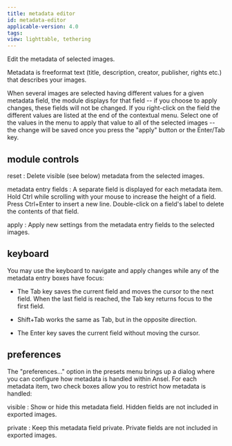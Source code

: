 ```yaml
---
title: metadata editor
id: metadata-editor
applicable-version: 4.0
tags:
view: lighttable, tethering
---
```


Edit the metadata of selected images.

Metadata is freeformat text (title, description, creator, publisher, rights etc.) that describes your images.

When several images are selected having different values for a given metadata field, the module displays _<leave unchanged>_ for that field -- if you choose to apply changes, these fields will not be changed. If you right-click on the field the different values are listed at the end of the contextual menu. Select one of the values in the menu to apply that value to all of the selected images -- the change will be saved once you press the "apply" button or the Enter/Tab key.

## module controls

reset
: Delete visible (see below) metadata from the selected images.

metadata entry fields
: A separate field is displayed for each metadata item. Hold Ctrl while scrolling with your mouse to increase the height of a field. Press Ctrl+Enter to insert a new line. Double-click on a field's label to delete the contents of that field.

apply
: Apply new settings from the metadata entry fields to the selected images.

## keyboard

You may use the keyboard to navigate and apply changes while any of the metadata entry boxes have focus:

- The Tab key saves the current field and moves the cursor to the next field. When the last field is reached, the Tab key returns focus to the first field.

- Shift+Tab works the same as Tab, but in the opposite direction.

- The Enter key saves the current field without moving the cursor.

## preferences

The "preferences…" option in the presets menu brings up a dialog where you can configure how metadata is handled within Ansel. For each metadata item, two check boxes allow you to restrict how metadata is handled:

visible
: Show or hide this metadata field. Hidden fields are not included in exported images.

private
: Keep this metadata field private. Private fields are not included in exported images.
